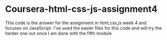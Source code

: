 # Coursera-html-css-js-assignment4
This code is the answer for the assignment in html,css,js week 4 and focuses on JavaScript. I've used the easier files for this code and will try the harder one out once I am done with the fifth module 

